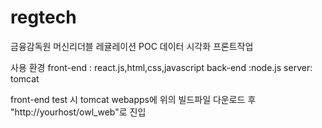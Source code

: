 # regtech
금융감독원 머신리더블 레귤레이션 POC
데이터 시각화 프론트작업

사용 환경 
front-end : react.js,html,css,javascript
back-end :node.js
server: tomcat

front-end test 시 tomcat webapps에 위의 빌드파일 다운로드 후 "http://yourhost/owl_web"로 진입
